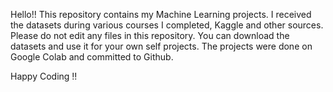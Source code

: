 Hello!! This repository contains my Machine Learning projects. I received the datasets during various courses I completed, Kaggle and other sources. Please do not edit any files in this repository. You can download the datasets and use it for your own self projects. The projects were done on Google Colab and committed to Github. 

Happy Coding !!
